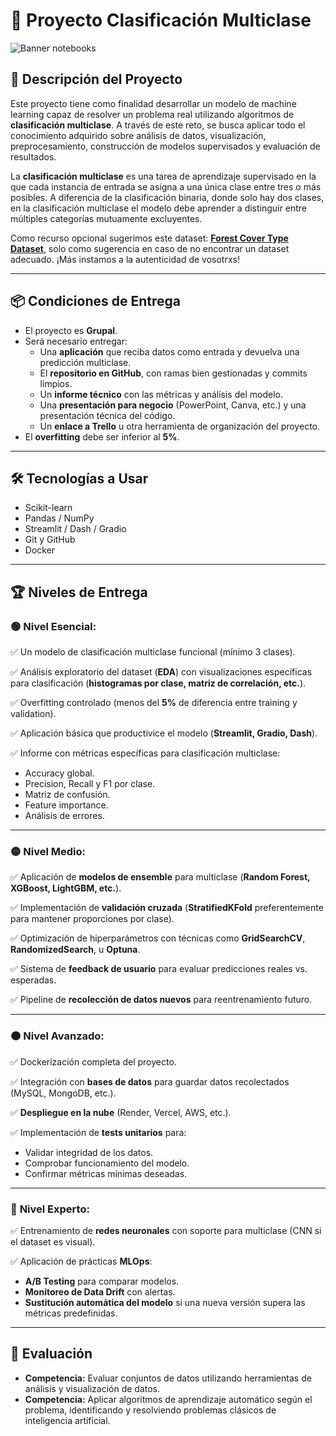 # 🎯 Proyecto Clasificación Multiclase

![Banner notebooks](https://github.com/user-attachments/assets/1da2b87c-a4aa-497c-b50c-3596cbf2f375)

## 📝 Descripción del Proyecto

Este proyecto tiene como finalidad desarrollar un modelo de machine learning capaz de resolver un problema real utilizando algoritmos de **clasificación multiclase**. A través de este reto, se busca aplicar todo el conocimiento adquirido sobre análisis de datos, visualización, preprocesamiento, construcción de modelos supervisados y evaluación de resultados.

La **clasificación multiclase** es una tarea de aprendizaje supervisado en la que cada instancia de entrada se asigna a una única clase entre tres o más posibles. A diferencia de la clasificación binaria, donde solo hay dos clases, en la clasificación multiclase el modelo debe aprender a distinguir entre múltiples categorías mutuamente excluyentes.

Como recurso opcional sugerimos este dataset: [**Forest Cover Type Dataset**](https://archive.ics.uci.edu/dataset/31/covertype), solo como sugerencia en caso de no encontrar un dataset adecuado. ¡Más instamos a la autenticidad de vosotrxs!

---

## 📦 Condiciones de Entrega

- El proyecto es **Grupal**.
- Será necesario entregar:
  - Una **aplicación** que reciba datos como entrada y devuelva una predicción multiclase.
  - El **repositorio en GitHub**, con ramas bien gestionadas y commits limpios.
  - Un **informe técnico** con las métricas y análisis del modelo.
  - Una **presentación para negocio** (PowerPoint, Canva, etc.) y una presentación técnica del código.
  - Un **enlace a Trello** u otra herramienta de organización del proyecto.
- El **overfitting** debe ser inferior al **5%**.

---

## 🛠️ Tecnologías a Usar

- Scikit-learn
- Pandas / NumPy
- Streamlit / Dash / Gradio
- Git y GitHub
- Docker

---

## 🏆 Niveles de Entrega

### 🟢 **Nivel Esencial:**  
✅ Un modelo de clasificación multiclase funcional (mínimo 3 clases).

✅ Análisis exploratorio del dataset (**EDA**) con visualizaciones específicas para clasificación (**histogramas por clase, matriz de correlación, etc.**).

✅ Overfitting controlado (menos del **5%** de diferencia entre training y validation).

✅ Aplicación básica que productivice el modelo (**Streamlit, Gradio, Dash**).

✅ Informe con métricas específicas para clasificación multiclase:
- Accuracy global.
- Precision, Recall y F1 por clase.
- Matriz de confusión.
- Feature importance.
- Análisis de errores.

---

### 🟡 **Nivel Medio:**  
✅ Aplicación de **modelos de ensemble** para multiclase (**Random Forest, XGBoost, LightGBM, etc.**).

✅ Implementación de **validación cruzada** (**StratifiedKFold** preferentemente para mantener proporciones por clase).

✅ Optimización de hiperparámetros con técnicas como **GridSearchCV**, **RandomizedSearch**, u **Optuna**.

✅ Sistema de **feedback de usuario** para evaluar predicciones reales vs. esperadas.

✅ Pipeline de **recolección de datos nuevos** para reentrenamiento futuro.

---

### 🟠 **Nivel Avanzado:**  
✅ Dockerización completa del proyecto.

✅ Integración con **bases de datos** para guardar datos recolectados (MySQL, MongoDB, etc.).

✅ **Despliegue en la nube** (Render, Vercel, AWS, etc.).

✅ Implementación de **tests unitarios** para:
- Validar integridad de los datos.
- Comprobar funcionamiento del modelo.
- Confirmar métricas mínimas deseadas.

---

### 🔴 **Nivel Experto:**  
✅ Entrenamiento de **redes neuronales** con soporte para multiclase (CNN si el dataset es visual).

✅ Aplicación de prácticas **MLOps**:
-  **A/B Testing** para comparar modelos.
-  **Monitoreo de Data Drift** con alertas.
-  **Sustitución automática del modelo** si una nueva versión supera las métricas predefinidas.

---

## 🎯 Evaluación

- **Competencia:** Evaluar conjuntos de datos utilizando herramientas de análisis y visualización de datos.
- **Competencia:** Aplicar algoritmos de aprendizaje automático según el problema, identificando y resolviendo problemas clásicos de inteligencia artificial.
